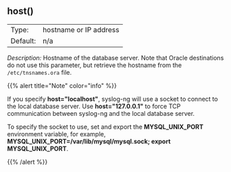 ---
---
<!-- DISCLAIMER: This file is based on the syslog-ng Open Source Edition documentation https://github.com/balabit/syslog-ng-ose-guides/commit/2f4a52ee61d1ea9ad27cb4f3168b95408fddfdf2 and is used under the terms of The syslog-ng Open Source Edition Documentation License. The file has been modified by Axoflow. -->

## host()

|          |                        |
| -------- | ---------------------- |
| Type:    | hostname or IP address |
| Default: | n/a                    |

*Description:* Hostname of the database server. Note that Oracle destinations do not use this parameter, but retrieve the hostname from the `/etc/tnsnames.ora` file.

{{% alert title="Note" color="info" %}}

If you specify **host="localhost"**, syslog-ng will use a socket to connect to the local database server. Use **host="127.0.0.1"** to force TCP communication between syslog-ng and the local database server.

To specify the socket to use, set and export the **MYSQL_UNIX_PORT** environment variable, for example, **MYSQL_UNIX_PORT=/var/lib/mysql/mysql.sock; export MYSQL_UNIX_PORT**.

{{% /alert %}}

